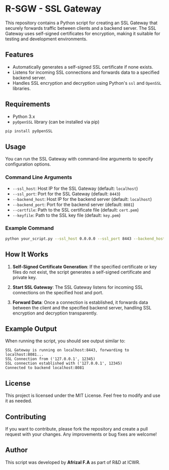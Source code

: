 # R-SGW - SSL Gateway

This repository contains a Python script for creating an SSL Gateway that securely forwards traffic between clients and a backend server. The SSL Gateway uses self-signed certificates for encryption, making it suitable for testing and development environments.

## Features

- Automatically generates a self-signed SSL certificate if none exists.
- Listens for incoming SSL connections and forwards data to a specified backend server.
- Handles SSL encryption and decryption using Python's `ssl` and `OpenSSL` libraries.

## Requirements

- Python 3.x
- `pyOpenSSL` library (can be installed via pip)

```bash
pip install pyOpenSSL
```

## Usage

You can run the SSL Gateway with command-line arguments to specify configuration options.

### Command Line Arguments

- `--ssl_host`: Host IP for the SSL Gateway (default: `localhost`)
- `--ssl_port`: Port for the SSL Gateway (default: `8443`)
- `--backend_host`: Host IP for the backend server (default: `localhost`)
- `--backend_port`: Port for the backend server (default: `8081`)
- `--certfile`: Path to the SSL certificate file (default: `cert.pem`)
- `--keyfile`: Path to the SSL key file (default: `key.pem`)

### Example Command

```bash
python your_script.py --ssl_host 0.0.0.0 --ssl_port 8443 --backend_host 192.168.1.100 --backend_port 8081
```

## How It Works

1. **Self-Signed Certificate Generation**: If the specified certificate or key files do not exist, the script generates a self-signed certificate and private key.

2. **Start SSL Gateway**: The SSL Gateway listens for incoming SSL connections on the specified host and port.

3. **Forward Data**: Once a connection is established, it forwards data between the client and the specified backend server, handling SSL encryption and decryption transparently.

## Example Output

When running the script, you should see output similar to:

```
SSL Gateway is running on localhost:8443, forwarding to localhost:8081...
SSL Connection from ('127.0.0.1', 12345)
SSL connection established with ('127.0.0.1', 12345)
Connected to backend localhost:8081
```

## License

This project is licensed under the MIT License. Feel free to modify and use it as needed.

## Contributing

If you want to contribute, please fork the repository and create a pull request with your changes. Any improvements or bug fixes are welcome!

## Author

This script was developed by **Afrizal F.A** as part of R&D at ICWR.
